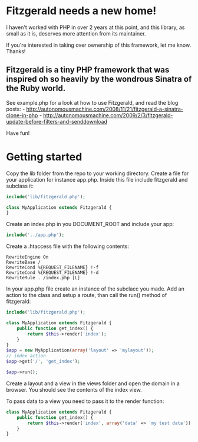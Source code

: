 # Fitzgerald needs a new home!

I haven't worked with PHP in over 2 years at this point, and this
library, as small as it is, deserves more attention from its maintainer.

If you're interested in taking over ownership of this framework, let me know.
Thanks!

##  Fitzgerald is a tiny PHP framework that was inspired oh so heavily by the wondrous Sinatra of the Ruby world.

See example.php for a look at how to use Fitzgerald, and read the blog posts: 
    - http://autonomousmachine.com/2008/11/21/fitzgerald-a-sinatra-clone-in-php
    - http://autonomousmachine.com/2009/2/3/fitzgerald-update-before-filters-and-senddownload

Have fun!

Getting started
===============

Copy the lib folder from the repo to your working directory. Create a file for your application for instance app.php. Inside this file include fitzgerald and subclass it:
```php
include('lib/fitzgerald.php');

class MyApplication extends Fitzgerald {
}
```
Create an index.php in you DOCUMENT_ROOT and include your app:
```php
include('../app.php');
```
Create a .htaccess file with the following contents:
```
RewriteEngine On
RewriteBase /
RewriteCond %{REQUEST_FILENAME} !-f
RewriteCond %{REQUEST_FILENAME} !-d
RewriteRule . /index.php [L]
```
In your app.php file create an instance of the subclacc you made. Add an action to the class and setup a route, than call the run() method of fitzgerald:
```php
include('lib/fitzgerald.php');

class MyApplication extends Fitzgerald {
    public function get_index() {
        return $this->render('index');
    }
}
$app = new MyApplication(array('layout' => 'mylayout'));
// index action
$app->get('/', 'get_index');

$app->run();
```
Create a layout and a view in the views folder and open the domain in a browser. You should see the contents of the index view.

To pass data to a view you need to pass it to the render function:
```php
class MyApplication extends Fitzgerald {
    public function get_index() {
        return $this->render('index', array('data' => 'my test data'));
    }
}
```
